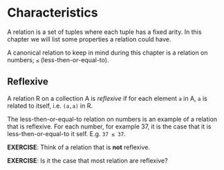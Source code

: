 # Characteristics

A relation is a set of tuples where each tuple has a fixed arity. In this
chapter we will list some properties a relation could have.

A canonical relation to keep in mind during this chapter is a relation on
numbers; `≤` (less-then-or-equal-to).  

## Reflexive
A relation R on a collection A is _reflexive_ if for each element `a` in A, `a`
is related to itself, i.e. `(a,a)` in R.

The less-then-or-equal-to relation on numbers is an example of a relation that
is reflexive. For each number, for example 37, it is the case that it is
less-then-or-equal-to it self. E.g. `37 ≤ 37`.

**EXERCISE**: Think of a relation that is **not** reflexive.

**EXERCISE**: Is it the case that most relation are reflexive?

